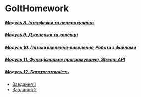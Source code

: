 # GoItHomework
#####  [Модуль 8. Інтерфейси та перерахування](https://github.com/Gr1Lzy/GoItHomework/tree/main/Module8)    
#####  [Модуль 9. Дженеріки та колекції](https://github.com/Gr1Lzy/GoItHomework/tree/main/Module9)  
#####  [Модуль 10. Потоки введення-виведення. Робота з файлами](https://github.com/Gr1Lzy/GoItHomework/tree/main/Module10)    
#####  [Модуль 11. Функціональне програмування, Stream API](https://github.com/Gr1Lzy/GoItHomework/tree/main/Module11)    
#####  [Модуль 12. Багатопоточність](https://github.com/Gr1Lzy/GoItHomework/tree/main/Module12)  
* [Завдання 1](https://github.com/Gr1Lzy/GoItHomework/tree/main/Module12/src/main/java/org/example/module12_1)  
* [Завдання 2](https://github.com/Gr1Lzy/GoItHomework/tree/main/Module12/src/main/java/org/example/module12_2)  
